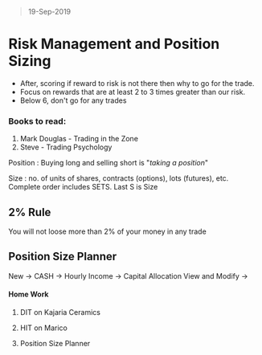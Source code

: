 > 19-Sep-2019
# Risk Management and Position Sizing
- After, scoring if reward to risk is not there then why to go for the trade.
- Focus on rewards that are at least 2 to 3 times greater than our risk.
- Below 6, don't go for any trades

### Books to read:
1. Mark Douglas - Trading in the Zone
2. Steve - Trading Psychology

Position
: Buying long and selling short is "*taking a position*"

Size
: no. of units of shares, contracts (options), lots (futures), etc.
Complete order includes SETS. Last S is Size

## 2% Rule
You will not loose more than 2% of your money in any trade

## Position Size Planner
New -> CASH -> Hourly Income -> Capital Allocation
View and Modify ->

  



  

#### Home Work

1. DIT on Kajaria Ceramics

2. HIT on Marico

3. Position Size Planner
<!--stackedit_data:
eyJoaXN0b3J5IjpbLTEzOTMxMDg1OTZdfQ==
-->